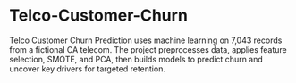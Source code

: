 # Telco-Customer-Churn
Telco Customer Churn Prediction uses machine learning on 7,043 records from a fictional CA telecom. The project preprocesses data, applies feature selection, SMOTE, and PCA, then builds models to predict churn and uncover key drivers for targeted retention.
